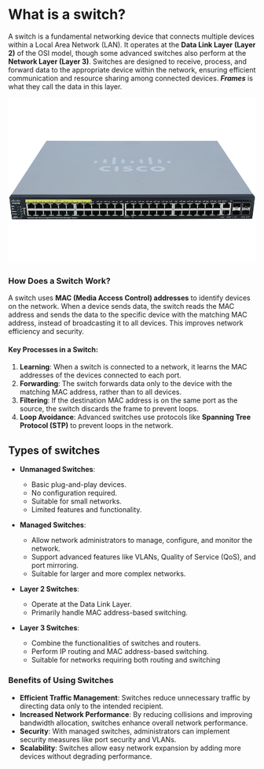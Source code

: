 
# What is a switch?

A switch is a fundamental networking device that connects multiple devices within a Local Area Network (LAN). It operates at the **Data Link Layer (Layer 2)** of the OSI model, though some advanced switches also perform at the **Network Layer (Layer 3)**. Switches are designed to receive, process, and forward data to the appropriate device within the network, ensuring efficient communication and resource sharing among connected devices. ***Frames*** is what they call the data in this layer.

![](img/switch.png)

### **How Does a Switch Work?**

A switch uses **MAC (Media Access Control) addresses** to identify devices on the network. When a device sends data, the switch reads the MAC address and sends the data to the specific device with the matching MAC address, instead of broadcasting it to all devices. This improves network efficiency and security.

#### **Key Processes in a Switch:**

1. **Learning**: When a switch is connected to a network, it learns the MAC addresses of the devices connected to each port.
2. **Forwarding**: The switch forwards data only to the device with the matching MAC address, rather than to all devices.
3. **Filtering**: If the destination MAC address is on the same port as the source, the switch discards the frame to prevent loops.
4. **Loop Avoidance**: Advanced switches use protocols like **Spanning Tree Protocol (STP)** to prevent loops in the network.

## Types of switches

- **Unmanaged Switches**:
    
    - Basic plug-and-play devices.
    - No configuration required.
    - Suitable for small networks.
    - Limited features and functionality.
- **Managed Switches**:
    
    - Allow network administrators to manage, configure, and monitor the network.
    - Support advanced features like VLANs, Quality of Service (QoS), and port mirroring.
    - Suitable for larger and more complex networks.
- **Layer 2 Switches**:
    
    - Operate at the Data Link Layer.
    - Primarily handle MAC address-based switching.
- **Layer 3 Switches**:
    
    - Combine the functionalities of switches and routers.
    - Perform IP routing and MAC address-based switching.
    - Suitable for networks requiring both routing and switching

### **Benefits of Using Switches**

- **Efficient Traffic Management**: Switches reduce unnecessary traffic by directing data only to the intended recipient.
- **Increased Network Performance**: By reducing collisions and improving bandwidth allocation, switches enhance overall network performance.
- **Security**: With managed switches, administrators can implement security measures like port security and VLANs.
- **Scalability**: Switches allow easy network expansion by adding more devices without degrading performance.